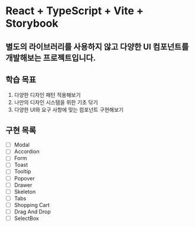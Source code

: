 # React + TypeScript + Vite + Storybook

## 별도의 라이브러리를 사용하지 않고 다양한 UI 컴포넌트를 개발해보는 프로젝트입니다.

## 학습 목표

1. 다양한 디자인 패턴 적용해보기
2. 나만의 디자인 시스템을 위한 기초 닦기
3. 다양한 UI와 요구 사항에 맞는 컴포넌트 구현해보기

## 구현 목록

- [ ] Modal
- [ ] Accordion
- [ ] Form
- [ ] Toast
- [ ] Tooltip
- [ ] Popover
- [ ] Drawer
- [ ] Skeleton
- [ ] Tabs
- [ ] Shopping Cart
- [ ] Drag And Drop
- [ ] SelectBox
